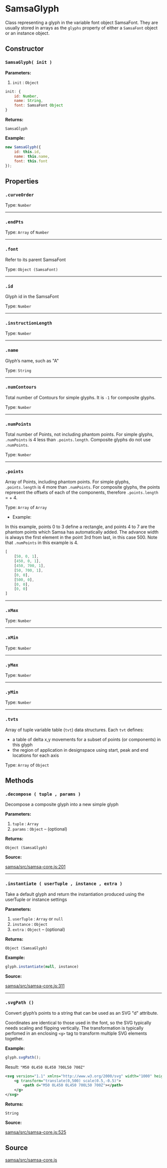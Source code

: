 # SamsaGlyph

Class representing a glyph in the variable font object SamsaFont. They are usually stored in arrays as the `glyphs` property of either a `SamsaFont` object or an instance object.

## Constructor

### `SamsaGlyph( init )`

**Parameters:**

1. `init` : `Object`

```jsx
init: {
    id: Number, 
    name: String, 
    font: SamsaFont Object
}
```

**Returns:** 

`SamsaGlyph`

**Example:**

```jsx
new SamsaGlyph({
    id: this.id, 
    name: this.name, 
    font: this.font
});
```

## Properties

### `.curveOrder`

Type: `Number`

---

### `.endPts`

Type: `Array` of `Number`

---

### `.font`

Refer to its parent SamsaFont

Type: `Object (SamsaFont)`

---

### `.id`

Glyph id in the SamsaFont

Type: `Number`

---

### `.instructionLength`

Type: `Number`

---

### `.name`

Glyph’s name, such as "A"

Type: `String`

---

### `.numContours`

Total number of Contours for simple glyphs. It is `-1` for composite glyphs.

Type: `Number`

---

### `.numPoints`

Total number of Points, not including phantom points. For simple glyphs, `.numPoints` is 4 less than `.points.length`. Composite glyphs do not use `.numPoints`.

Type: `Number`

---

### `.points`

Array of Points, including phantom points. For simple glyphs, `.points.length` is 4 more than `.numPoints`. For composite glyphs, the points represent the offsets of each of the components, therefore `.points.length` = <number of components> + 4.

Type: `Array` of `Array`

- Example:

In this example, points 0 to 3 define a rectangle, and points 4 to 7 are the phantom points which Samsa has automatically added. The advance width is always the first element in the point 3rd from last, in this case 500. Note that `.numPoints` in this example is 4.

```jsx
[
	[50, 0, 1],
	[450, 0, 1],
	[450, 700, 1],
	[50, 700, 1],
	[0, 0],
	[500, 0],
	[0, 0],
	[0, 0]
]
```

---

### `.xMax`

Type: `Number`

---

### `.xMin`

Type: `Number`

---

### `.yMax`

Type: `Number`

---

### `.yMin`

Type: `Number`

---

### `.tvts`

Array of tuple variable table (`tvt`) data structures. Each `tvt` defines:
* a table of delta x,y movements for a subset of points (or components) in this glyph
* the region of application in designspace using start, peak and end locations for each axis

Type: `Array` of `Object`

## Methods

### `.decompose ( tuple , params )`

Decompose a composite glyph into a new simple glyph

**Parameters:**

1. `tuple` : `Array`
2. `params` : `Object` – (optional)

**Returns:**  

`Object (SamsaGlyph)`

**Source:** 

[samsa/src/samsa-core.js:201](https://github.com/Lorp/samsa/blob/master/src/samsa-core.js#L201)

---

### `.instantiate ( userTuple , instance , extra )`

Take a default glyph and return the instantiation produced using the userTuple or instance settings

**Parameters:**

1. `userTuple` : `Array` or `null`
2. `instance` : `Object`
3. `extra` : `Object` – (optional)

**Returns:** 

`Object (SamsaGlyph)`

**Example:** 

```jsx
glyph.instantiate(null, instance)
```

**Source:** 

[samsa/src/samsa-core.js:311](https://github.com/Lorp/samsa/blob/master/src/samsa-core.js#L311)

---

### `.svgPath ()`

Convert glyph’s points to a string that can be used as an SVG <path> "d" attribute.
	
Coordinates are identical to those used in the font, so the SVG typically needs scaling and flipping vertically. The transformation is typically perfomed in an enclosing `<g>` tag to transform multiple SVG elements together.

**Example:**

```jsx
glyph.svgPath();
```

Result: `"M50 0L450 0L450 700L50 700Z"`

```svg
<svg version="1.1" xmlns="http://www.w3.org/2000/svg" width="1000" height="1000">
	<g transform="translate(0,500) scale(0.5,-0.5)">
		<path d="M50 0L450 0L450 700L50 700Z"></path>
	</g>
</svg>
```

**Returns:** 

`String`

**Source:** 

[samsa/src/samsa-core.js:525](https://github.com/Lorp/samsa/blob/master/src/samsa-core.js#L525)

## Source

[samsa/src/samsa-core.js](https://github.com/Lorp/samsa/blob/master/src/samsa-core.js)
